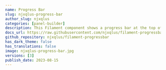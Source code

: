 ```yaml
---
name: Progress Bar
slug: njxqlus-progress-bar
author_slug: njxqlus
categories: [panel-builder]
description: This Filament component shows a progress bar at the top of the page when we navigate from one page to another
docs_url: https://raw.githubusercontent.com/njxqlus/filament-progressbar/1.0.0/README.md
github_repository: njxqlus/filament-progressbar
has_dark_theme: false
has_translations: false
image: njxqlus-progress-bar.jpg
versions: [3]
publish_date: 2023-08-15
---
```

